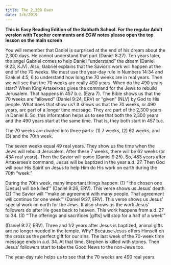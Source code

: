 ```yaml
---
title: The 2,300 Days
date: 3/6/2019
---
```


 **This is Easy Reading Edition of the Sabbath School. For the regular Adult version with Teacher comments and EGW notes please open the top lesson on the main screen** 

You will remember that Daniel is surprised at the end of his dream about the 2,300 days. He cannot understand that part (Daniel 8:27). Ten years later, the angel Gabriel comes to help Daniel “understand” the dream (Daniel 9:23, KJV). Also, Gabriel explains that the Savior’s work will happen at the end of the 70 weeks. We must use the year-day rule in Numbers 14:34 and Ezekiel 4:5, 6 to understand how long the 70 weeks are in real years. Then we will see that the 70 weeks are really 490 years. When do the 490 years start? When King Artaxerxes gives the command for the Jews to rebuild Jerusalem. That happens in 457 b.c. (Ezra 7). The Bible shows us that the 70 weeks are “allowed” (Daniel 9:24, ERV) or “given” (NLV) by God to His people. What does that show us? It shows us that the 70 weeks, or 490 years, are part of a longer time message. They are part of the 2,300 years in Daniel 8. So, this information helps us to see that both the 2,300 years and the 490 years start at the same time. That is, they both start in 457 b.c.

The 70 weeks are divided into three parts: (1) 7 weeks, (2) 62 weeks, and (3) and the 70th week.

The seven weeks equal 49 real years. They show us the time when the Jews will rebuild Jerusalem. After these 7 weeks, there will be 62 weeks (or 434 real years). Then the Savior will come (Daniel 9:25). So, 483 years after Artaxerxes’s command, Jesus will be baptized in the year a.d. 27. Then God will pour His Spirit on Jesus to help Him do His work on earth during the 70th “week.”

During the 70th week, many important things happen: (1) “‘the chosen one [Jesus] will be killed’” (Daniel 9:26, ERV). This verse shows us Jesus’ death. (2) The Savior will “‘make an agreement with many people. That agreement will continue for one week’” (Daniel 9:27, ERV). This verse shows us Jesus’ special work on earth for the Jews. It also shows us the work Jesus’ followers do after He goes back to heaven. This work happens from a.d. 27 to 34. (3) “‘The offerings and sacrifices [gifts] will stop for a half of a week’”

(Daniel 9:27, ERV). Three and 1/2 years after Jesus is baptized, animal gifts are no longer needed in the temple. Why? Because Jesus offers Himself on the cross as the perfect gift for our sins. The last week of the 70-week time message ends in a.d. 34. At that time, Stephen is killed with stones. Then Jesus’ followers start to take the Good News to the non-Jews too.

The year-day rule helps us to see that the 70 weeks are 490 real years.

